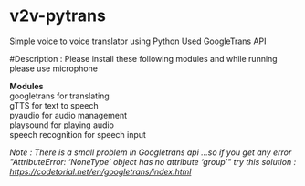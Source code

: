# v2v-pytrans
Simple voice to voice translator using Python
Used GoogleTrans API

#Description : Please install these following modules and while running please use microphone

**Modules**  
googletrans for translating  
gTTS for text to speech  
pyaudio for audio management  
playsound for playing audio  
speech recognition for speech input  

_Note : There is a small problem in Googletrans api ...so if you get any error "AttributeError: ‘NoneType’ object has no attribute ‘group’" try this solution : https://codetorial.net/en/googletrans/index.html_
